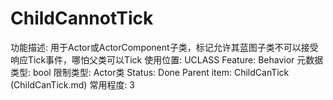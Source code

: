 # ChildCannotTick

功能描述: 用于Actor或ActorComponent子类，标记允许其蓝图子类不可以接受响应Tick事件，哪怕父类可以Tick
使用位置: UCLASS
Feature: Behavior
元数据类型: bool
限制类型: Actor类
Status: Done
Parent item: ChildCanTick (ChildCanTick.md)
常用程度: 3